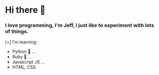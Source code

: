 # Hi there 👋
### I love programming, I'm Jeff, I just like to experiment with lots of things.
[+] I'm learning:
- Python 🐍 ...
- Ruby 💎 ...
- Javascript JS ...
- HTML, CSS
